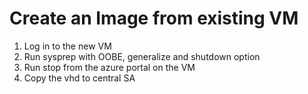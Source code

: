 # Create an Image from existing VM
1. Log in to the new VM
2. Run sysprep with OOBE, generalize and shutdown option
3. Run stop from the azure portal on the VM
4. Copy the vhd to central SA
